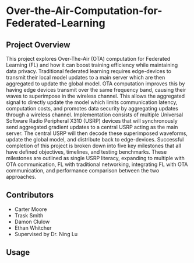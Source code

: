 # Over-the-Air-Computation-for-Federated-Learning

## Project Overview

This project explores Over-The-Air (OTA) computation for Federated Learning (FL) and how it can boost training efficiency while maintaining data privacy. Traditional federated learning requires edge-devices to transmit their local model updates to a main server which are then aggregated to update the global model. OTA computation improves this by having edge devices transmit over the same frequency band, causing their waves to superimpose in the wireless channel. This allows the aggregated signal to directly update the model which limits communication latency, computation costs, and promotes data security by aggregating updates through a wireless channel. Implementation consists of multiple Universal Software Radio Peripheral X310 (USRP) devices that will synchronously send aggregated gradient updates to a central USRP acting as the main server. The central USRP will then decode these superimposed waveforms, update the global model, and distribute back to edge-devices. Successful completion of this project is broken down into five key milestones that all have defined objectives, timelines, and testing benchmarks. These milestones are outlined as single USRP literacy, expanding to multiple with OTA communication, FL with traditional networking, integrating FL with OTA communication, and performance comparison between the two approaches.

## Contributors

- Carter Moore
- Trask Smith
- Damon Clulow
- Ethan Whitcher
- Supervised by Dr. Ning Lu

## Usage

```

```
